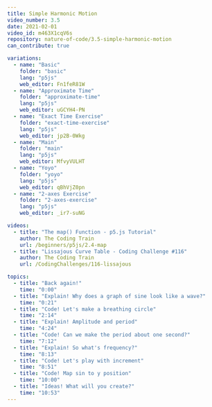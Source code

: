 ```yaml
---
title: Simple Harmonic Motion
video_number: 3.5
date: 2021-02-01
video_id: m463X1cqV6s
repository: nature-of-code/3.5-simple-harmonic-motion
can_contribute: true

variations:
  - name: "Basic"
    folder: "basic"
    lang: "p5js"
    web_editor: Fn1feR81W
  - name: "Approximate Time"
    folder: "approximate-time"
    lang: "p5js"
    web_editor: uGCYH4-PN
  - name: "Exact Time Exercise"
    folder: "exact-time-exercise"
    lang: "p5js"
    web_editor: jp2B-0Wkg
  - name: "Main"
    folder: "main"
    lang: "p5js"
    web_editor: MfvyVULHT
  - name: "Yoyo"
    folder: "yoyo"
    lang: "p5js"
    web_editor: qBhVjZ0pn
  - name: "2-axes Exercise"
    folder: "2-axes-exercise"
    lang: "p5js"
    web_editor: _ir7-suNG

videos:
  - title: "The map() Function - p5.js Tutorial"
    author: The Coding Train
    url: /beginners/p5js/2.4-map
  - title: "Lissajous Curve Table - Coding Challenge #116"
    author: The Coding Train
    url: /CodingChallenges/116-lissajous

topics:
  - title: "Back again!"
    time: "0:00"
  - title: "Explain! Why does a graph of sine look like a wave?"
    time: "0:21"
  - title: "Code! Let's make a breathing circle"
    time: "2:14"
  - title: "Explain! Amplitude and period"
    time: "4:24"
  - title: "Code! Can we make the period about one second?"
    time: "7:12"
  - title: "Explain! So what's frequency?"
    time: "8:13"
  - title: "Code! Let's play with increment"
    time: "8:51"
  - title: "Code! Map sin to y position"
    time: "10:00"
  - title: "Ideas! What will you create?"
    time: "10:53"
---
```

